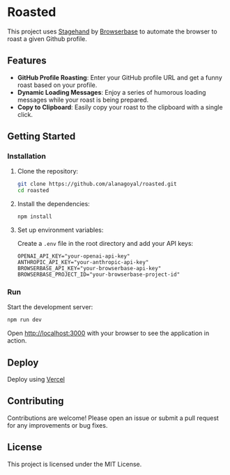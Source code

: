 # Roasted

This project uses [Stagehand](https://github.com/browserbase/stagehand) by [Browserbase](https://browserbase.com) to automate the browser to roast a given Github profile.

## Features

- **GitHub Profile Roasting**: Enter your GitHub profile URL and get a funny roast based on your profile.
- **Dynamic Loading Messages**: Enjoy a series of humorous loading messages while your roast is being prepared.
- **Copy to Clipboard**: Easily copy your roast to the clipboard with a single click.

## Getting Started

### Installation

1. Clone the repository:

   ```bash
   git clone https://github.com/alanagoyal/roasted.git
   cd roasted
   ```

2. Install the dependencies:

   ```bash
   npm install
   ```

3. Set up environment variables:

   Create a `.env` file in the root directory and add your API keys:

   ```plaintext
   OPENAI_API_KEY="your-openai-api-key"
   ANTHROPIC_API_KEY="your-anthropic-api-key"
   BROWSERBASE_API_KEY="your-browserbase-api-key"
   BROWSERBASE_PROJECT_ID="your-browserbase-project-id"
   ```

### Run

Start the development server:

```bash
npm run dev
```

Open [http://localhost:3000](http://localhost:3000) with your browser to see the application in action.

## Deploy 

Deploy using [Vercel](https://vercel.com)

## Contributing

Contributions are welcome! Please open an issue or submit a pull request for any improvements or bug fixes.

## License

This project is licensed under the MIT License.
